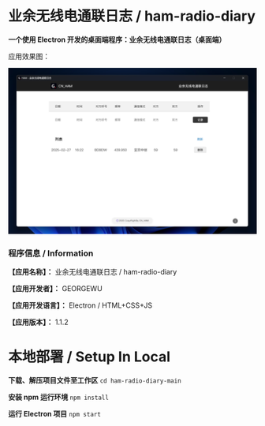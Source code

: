 # 业余无线电通联日志 / ham-radio-diary
**一个使用 Electron 开发的桌面端程序：业余无线电通联日志（桌面端）**

应用效果图：

![应用效果图：](https://github.com/2983150050/ham-radio-diary-app/blob/main/hrd.jpg)


### 程序信息 / Information

**【应用名称】：** 业余无线电通联日志 / ham-radio-diary

**【应用开发者】：** GEORGEWU

**【应用开发语言】：** Electron / HTML+CSS+JS

**【应用版本】：** 1.1.2



# 本地部署 / Setup In Local
**下载、解压项目文件至工作区**
`cd ham-radio-diary-main`

**安装 npm 运行环境**
`npm install`

**运行 Electron 项目**
`npm start`
